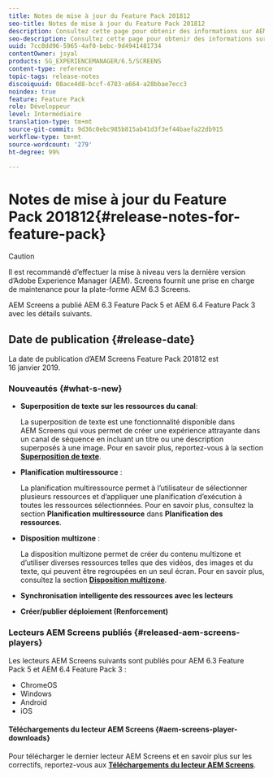 ```yaml
---
title: Notes de mise à jour du Feature Pack 201812
seo-title: Notes de mise à jour du Feature Pack 201812
description: Consultez cette page pour obtenir des informations sur AEM Screens Feature Pack 201812, publié 16 janvier 2019.
seo-description: Consultez cette page pour obtenir des informations sur AEM Screens Feature Pack 201812, publié 16 janvier 2019.
uuid: 7cc8dd96-5965-4af0-bebc-9d4941481734
contentOwner: jsyal
products: SG_EXPERIENCEMANAGER/6.5/SCREENS
content-type: reference
topic-tags: release-notes
discoiquuid: 08ace4d8-bccf-4783-a664-a28bbae7ecc3
noindex: true
feature: Feature Pack
role: Développeur
level: Intermédiaire
translation-type: tm+mt
source-git-commit: 9d36c0ebc985b815ab41d3f3ef44baefa22db915
workflow-type: tm+mt
source-wordcount: '279'
ht-degree: 99%

---
```



# Notes de mise à jour du Feature Pack 201812{#release-notes-for-feature-pack}

>[!CAUTION]
>
>Il est recommandé d’effectuer la mise à niveau vers la dernière version d’Adobe Experience Manager (AEM). Screens fournit une prise en charge de maintenance pour la plate-forme AEM 6.3 Screens.

AEM Screens a publié AEM 6.3 Feature Pack 5 et AEM 6.4 Feature Pack 3 avec les détails suivants.

## Date de publication {#release-date}

La date de publication d’AEM Screens Feature Pack 201812 est 16 janvier 2019.

### Nouveautés {#what-s-new}

* **Superposition de texte sur les ressources du canal**:

   La superposition de texte est une fonctionnalité disponible dans AEM Screens qui vous permet de créer une expérience attrayante dans un canal de séquence en incluant un titre ou une description superposés à une image. Pour en savoir plus, reportez-vous à la section [**Superposition de texte**](text-overlay.md).

* **Planification multiressource** :

   La planification multiressource permet à l’utilisateur de sélectionner plusieurs ressources et d’appliquer une planification d’exécution à toutes les ressources sélectionnées. Pour en savoir plus, consultez la section **Planification multiressource** dans **Planification des ressources[](asset-level-scheduling.md)**.

* **Disposition multizone** :

   La disposition multizone permet de créer du contenu multizone et d’utiliser diverses ressources telles que des vidéos, des images et du texte, qui peuvent être regroupées en un seul écran. Pour en savoir plus, consultez la section **[Disposition multizone](multi-zone-layout-aem-screens.md)**.

* **Synchronisation intelligente des ressources avec les lecteurs**
* **Créer/publier déploiement (Renforcement)**

### Lecteurs AEM Screens publiés {#released-aem-screens-players}

Les lecteurs AEM Screens suivants sont publiés pour AEM 6.3 Feature Pack 5 et AEM 6.4 Feature Pack 3 :

* ChromeOS
* Windows
* Android
* iOS

#### Téléchargements du lecteur AEM Screens {#aem-screens-player-downloads}

Pour télécharger le dernier lecteur AEM Screens et en savoir plus sur les correctifs, reportez-vous aux [**Téléchargements du lecteur AEM Screens**](https://download.macromedia.com/screens/).
